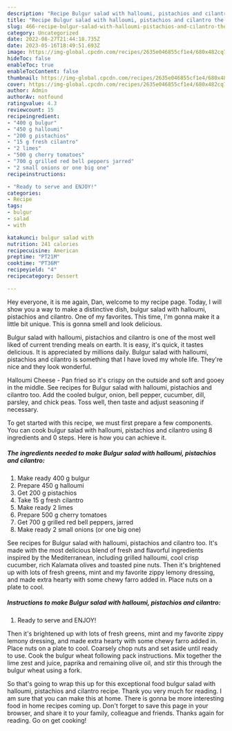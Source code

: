 ```yaml
---
description: "Recipe Bulgur salad with halloumi, pistachios and cilantro the Delicious"
title: "Recipe Bulgur salad with halloumi, pistachios and cilantro the Delicious"
slug: 466-recipe-bulgur-salad-with-halloumi-pistachios-and-cilantro-the-delicious
category: Uncategorized
date: 2022-08-27T21:44:18.735Z
date: 2023-05-16T18:49:51.693Z
image: https://img-global.cpcdn.com/recipes/2635e046855cf1e4/680x482cq70/bulgur-salad-with-halloumi-pistachios-and-cilantro-recipe-main-photo.jpg
hideToc: false
enableToc: true
enableTocContent: false
thumbnail: https://img-global.cpcdn.com/recipes/2635e046855cf1e4/680x482cq70/bulgur-salad-with-halloumi-pistachios-and-cilantro-recipe-main-photo.jpg
cover: https://img-global.cpcdn.com/recipes/2635e046855cf1e4/680x482cq70/bulgur-salad-with-halloumi-pistachios-and-cilantro-recipe-main-photo.jpg
author: Admin
authorAv: notfound
ratingvalue: 4.3
reviewcount: 15
recipeingredient:
- "400 g bulgur"
- "450 g halloumi"
- "200 g pistachios"
- "15 g fresh cilantro"
- "2 limes"
- "500 g cherry tomatoes"
- "700 g grilled red bell peppers jarred"
- "2 small onions or one big one"
recipeinstructions:

- "Ready to serve and ENJOY!"
categories:
- Recipe
tags:
- bulgur
- salad
- with

katakunci: bulgur salad with 
nutrition: 241 calories
recipecuisine: American
preptime: "PT21M"
cooktime: "PT36M"
recipeyield: "4"
recipecategory: Dessert

---
```



Hey everyone, it is me again, Dan, welcome to my recipe page. Today, I will show you a way to make a distinctive dish, bulgur salad with halloumi, pistachios and cilantro. One of my favorites. This time, I'm gonna make it a little bit unique. This is gonna smell and look delicious.

Bulgur salad with halloumi, pistachios and cilantro is one of the most well liked of current trending meals on earth. It is easy, it's quick, it tastes delicious. It is appreciated by millions daily. Bulgur salad with halloumi, pistachios and cilantro is something that I have loved my whole life. They're nice and they look wonderful.

Halloumi Cheese - Pan fried so it&#39;s crispy on the outside and soft and gooey in the middle. See recipes for Bulgur salad with halloumi, pistachios and cilantro too. Add the cooled bulgur, onion, bell pepper, cucumber, dill, parsley, and chick peas. Toss well, then taste and adjust seasoning if necessary.


To get started with this recipe, we must first prepare a few components. You can cook bulgur salad with halloumi, pistachios and cilantro using 8 ingredients and 0 steps. Here is how you can achieve it.

<!--inarticleads1-->

##### The ingredients needed to make Bulgur salad with halloumi, pistachios and cilantro:

1. Make ready 400 g bulgur
1. Prepare 450 g halloumi
1. Get 200 g pistachios
1. Take 15 g fresh cilantro
1. Make ready 2 limes
1. Prepare 500 g cherry tomatoes
1. Get 700 g grilled red bell peppers, jarred
1. Make ready 2 small onions (or one big one)


See recipes for Bulgur salad with halloumi, pistachios and cilantro too. It&#39;s made with the most delicious blend of fresh and flavorful ingredients inspired by the Mediterranean, including grilled halloumi, cool crisp cucumber, rich Kalamata olives and toasted pine nuts. Then it&#39;s brightened up with lots of fresh greens, mint and my favorite zippy lemony dressing, and made extra hearty with some chewy farro added in. Place nuts on a plate to cool. 

<!--inarticleads2-->

##### Instructions to make Bulgur salad with halloumi, pistachios and cilantro:


1. Ready to serve and ENJOY!

Then it&#39;s brightened up with lots of fresh greens, mint and my favorite zippy lemony dressing, and made extra hearty with some chewy farro added in. Place nuts on a plate to cool. Coarsely chop nuts and set aside until ready to use. Cook the bulgur wheat following pack instructions. Mix together the lime zest and juice, paprika and remaining olive oil, and stir this through the bulgur wheat using a fork. 

So that's going to wrap this up for this exceptional food bulgur salad with halloumi, pistachios and cilantro recipe. Thank you very much for reading. I am sure that you can make this at home. There is gonna be more interesting food in home recipes coming up. Don't forget to save this page in your browser, and share it to your family, colleague and friends. Thanks again for reading. Go on get cooking!
